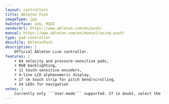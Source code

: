```yaml
---
layout: controllers
title: Ableton Push
imageType: jpg
hwInterface: usb, MIDI
vendorUrl: https://www.ableton.com/en/push/
manual: https://www.ableton.com/en/manual/using-push/
type: pad controller
descFile: AbletonPush
description: |
    Official Ableton Live controller.
features: |
    + 64 velocity and pressure-sensitive pads,
    + RGB backlighting,
    + 11 touch-sensitive encoders,
    + 4-line LCD alphanumeric display,
    + 17 cm touch strip for pitch bend/scrolling,
    + 24 LEDs for navigation
notes: |
    Currently only ```User-mode``` supported. If in doubt, select the ```MKtl``` with an odd number. 
---
```


